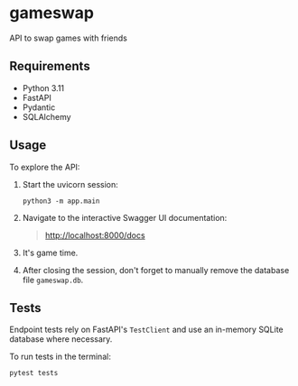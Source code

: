 # gameswap

API to swap games with friends

## Requirements

- Python 3.11
- FastAPI
- Pydantic
- SQLAlchemy

## Usage

To explore the API:

1. Start the uvicorn session: 
    ```
    python3 -m app.main
    ```

2. Navigate to the interactive Swagger UI documentation:
    > <http://localhost:8000/docs>

3. It's game time.

4. After closing the session, don't forget to manually remove the database file `gameswap.db`.


## Tests

Endpoint tests rely on FastAPI's `TestClient` and use an in-memory SQLite database where necessary.

To run tests in the terminal:
```
pytest tests
```
